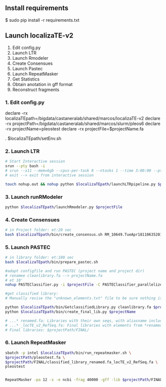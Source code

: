 

## Install requirements

$ sudo pip install -r requirements.txt

## Launch localizaTE-v2

1. Edit config.py
2. Launch LTR
3. Launch Rmodeler
4. Create Consensues
5. Launch Pastec
6. Launch RepeatMasker
7. Get Statistics
8. Obtain anotation in gff format
9. Reconstruct fragments


### 1. Edit config.py

declare -rx localizaTEpath=/bigdata/castaneralab/shared/marcos/localizaTE-v2
declare -rx projectPath=/bigdata/castaneralab/shared/marcos/slurm/pleos6
declare -rx projectName=pleostest
declare -rx projectFile=$projectName.fa

. $localizaTEpath/setEnv.sh


### 2. Launch LTR
```bash
# Start Interactive session
srun --pty bash -i
# srun --x11 --mem=6gb --cpus-per-task 8 --ntasks 1 --time 3:00:00 --pty bash -i
# exit --> exit from interactive session

touch nohup.out && nohup python $localizaTEpath/launchLTRpipeline.py $projectFile &
```


### 3. Launch runRModeler
```bash
python $localizaTEpath/launchRmodeler.py $projectFile
```

### 4. Create Consensues
```bash
# in Project folder: et:20 sec
bash $localizaTEpath/bin/create_consensus.sh RM_10649.TueApr181106352017 &
```

### 5. Launch PASTEC
````bash
# in library folder: et:100 sec
bash $localizaTEpath/bin/prepare_pastec.sh
````

````bash
#adapt configfile and run PASTEC (project name and project dir)
# renamee cleanlibrary.fa --> projectName.fa
# et 10'
nohup PASTEClassifier.py -i $projectFile -C PASTEClassifier_parallelized.cfg -p &

#get classified library:
# Manually revise the "unknown_elements.txt" file to be sure nothing is left and obtain final library, including reference fungal ClassII elements

python $localizaTEpath/bin/GetclassifiedLibrary.py cleanlibrary.fa $projectName.classif
python $localizaTEpath/bin/create_final_lib.py $projectName

# ...* renamed.fa: Libraries with their own seqs, with aliasname included
# ...* _locTE_v2_RefSeq.fa: Final libraries with elements from *renamed + ClassII
# Final libraries: $projectPath/FINAL/
````

### 6. Launch RepeatMasker
````bash
sbatch -p intel $localizaTEpath/bin/run_repeatmasker.sh \
$projectPath/pleostest.fa \
$projectPath/FINAL/classified_library_renamed.fa_locTE_v2_RefSeq.fa \
pleostest


RepeatMasker -pa 12 -s -e ncbi -frag 40000 -gff -lib $projectPath/FINAL/classified_library_renamed.fa_locTE_v2_RefSeq.fa $projectPath/pleostest.fa

````
